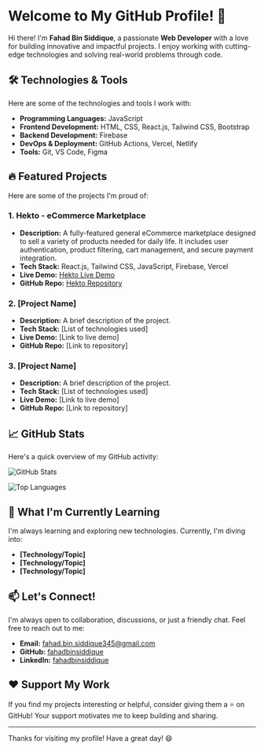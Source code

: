 # Welcome to My GitHub Profile! 👋

Hi there! I'm **Fahad Bin Siddique**, a passionate **Web Developer** with a love for building innovative and impactful projects. I enjoy working with cutting-edge technologies and solving real-world problems through code.

## 🛠️ Technologies & Tools
Here are some of the technologies and tools I work with:

- **Programming Languages:** JavaScript
- **Frontend Development:** HTML, CSS, React.js, Tailwind CSS, Bootstrap
- **Backend Development:** Firebase
- **DevOps & Deployment:** GitHub Actions, Vercel, Netlify
- **Tools:** Git, VS Code, Figma

## 🔥 Featured Projects
Here are some of the projects I'm proud of:

### 1. **Hekto - eCommerce Marketplace**
   - **Description:** A fully-featured general eCommerce marketplace designed to sell a variety of products needed for daily life. It includes user authentication, product filtering, cart management, and secure payment integration.
   - **Tech Stack:** React.js, Tailwind CSS, JavaScript, Firebase, Vercel
   - **Live Demo:** [Hekto Live Demo](https://fahadprojecttwo.vercel.app/)
   - **GitHub Repo:** [Hekto Repository](https://github.com/fahadbinsiddique/hektoproject)

### 2. **[Project Name]**
   - **Description:** A brief description of the project.
   - **Tech Stack:** [List of technologies used]
   - **Live Demo:** [Link to live demo]
   - **GitHub Repo:** [Link to repository]

### 3. **[Project Name]**
   - **Description:** A brief description of the project.
   - **Tech Stack:** [List of technologies used]
   - **Live Demo:** [Link to live demo]
   - **GitHub Repo:** [Link to repository]

## 📈 GitHub Stats
Here's a quick overview of my GitHub activity:

![GitHub Stats](https://github-readme-stats.vercel.app/api?username=fahadbinsiddique&show_icons=true&theme=dark&hide_border=true)

![Top Languages](https://github-readme-stats.vercel.app/api/top-langs/?username=fahadbinsiddique&layout=compact&theme=dark&hide_border=true)

## 🌱 What I'm Currently Learning
I'm always learning and exploring new technologies. Currently, I'm diving into:
- **[Technology/Topic]**
- **[Technology/Topic]**
- **[Technology/Topic]**

## 📫 Let's Connect!
I'm always open to collaboration, discussions, or just a friendly chat. Feel free to reach out to me:

- **Email:** [fahad.bin.siddique345@gmail.com](mailto:fahad.bin.siddique345@gmail.com)
- **GitHub:** [fahadbinsiddique](https://github.com/fahadbinsiddique)
- **LinkedIn:** [fahadbinsiddique](https://www.linkedin.com/in/fahadbinsiddique/)

## ❤️ Support My Work
If you find my projects interesting or helpful, consider giving them a ⭐️ on GitHub! Your support motivates me to keep building and sharing.

---

Thanks for visiting my profile! Have a great day! 😄
